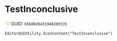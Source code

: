 # TestInconclusive
![](/img/TestInconclusive.png)
GUID: `6568026431948285535`
```
EditorGUIUtility.IconContent("TestInconclusive")
```
